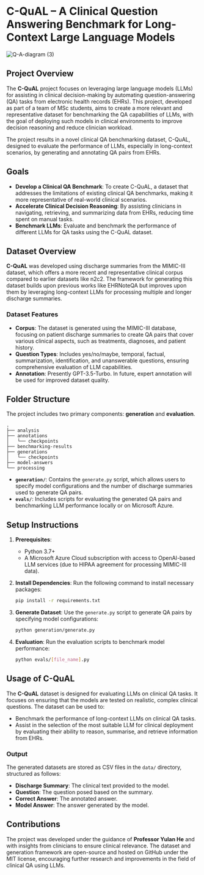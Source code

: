 # C-QuAL – A Clinical Question Answering Benchmark for Long-Context Large Language Models

![Q-A-diagram (3)](https://github.com/user-attachments/assets/6f059669-6a81-47d6-829b-942d53e85008)

## Project Overview

The **C-QuAL** project focuses on leveraging large language models (LLMs) for assisting in clinical decision-making by automating question-answering (QA) tasks from electronic health records (EHRs). This project, developed as part of a team of MSc students, aims to create a more relevant and representative dataset for benchmarking the QA capabilities of LLMs, with the goal of deploying such models in clinical environments to improve decision reasoning and reduce clinician workload.

The project results in a novel clinical QA benchmarking dataset, C-QuAL, designed to evaluate the performance of LLMs, especially in long-context scenarios, by generating and annotating QA pairs from EHRs.

## Goals

- **Develop a Clinical QA Benchmark**: To create C-QuAL, a dataset that addresses the limitations of existing clinical QA benchmarks, making it more representative of real-world clinical scenarios.
- **Accelerate Clinical Decision Reasoning**: By assisting clinicians in navigating, retrieving, and summarizing data from EHRs, reducing time spent on manual tasks.
- **Benchmark LLMs**: Evaluate and benchmark the performance of different LLMs for QA tasks using the C-QuAL dataset.

## Dataset Overview

**C-QuAL** was developed using discharge summaries from the MIMIC-III dataset, which offers a more recent and representative clinical corpus compared to earlier datasets like n2c2. The framework for generating this dataset builds upon previous works like EHRNoteQA but improves upon them by leveraging long-context LLMs for processing multiple and longer discharge summaries.

### Dataset Features

- **Corpus**: The dataset is generated using the MIMIC-III database, focusing on patient discharge summaries to create QA pairs that cover various clinical aspects, such as treatments, diagnoses, and patient history.
- **Question Types**: Includes yes/no/maybe, temporal, factual, summarization, identification, and unanswerable questions, ensuring comprehensive evaluation of LLM capabilities.
- **Annotation**: Presently GPT-3.5-Turbo. In future, expert annotation will be used for improved dataset quality.

## Folder Structure

The project includes two primary components: **generation** and **evaluation**.

```
.
├── analysis
├── annotations
│   └── checkpoints
├── benchmarking-results
├── generations
│   └── checkpoints
├── model-answers
└── processing
```

- **`generation/`**: Contains the `generate.py` script, which allows users to specify model configurations and the number of discharge summaries used to generate QA pairs.
- **`evals/`**: Includes scripts for evaluating the generated QA pairs and benchmarking LLM performance locally or on Microsoft Azure.

## Setup Instructions

1. **Prerequisites**:
   - Python 3.7+
   - A Microsoft Azure Cloud subscription with access to OpenAI-based LLM services (due to HIPAA agreement for processing MIMIC-III data).

2. **Install Dependencies**:
   Run the following command to install necessary packages:
   ```bash
   pip install -r requirements.txt
   ```

3. **Generate Dataset**:
   Use the `generate.py` script to generate QA pairs by specifying model configurations:
   ```bash
   python generation/generate.py
   ```

4. **Evaluation**:
   Run the evaluation scripts to benchmark model performance:
   ```bash
   python evals/[file_name].py
   ```

## Usage of C-QuAL

The **C-QuAL** dataset is designed for evaluating LLMs on clinical QA tasks. It focuses on ensuring that the models are tested on realistic, complex clinical questions. The dataset can be used to:

- Benchmark the performance of long-context LLMs on clinical QA tasks.
- Assist in the selection of the most suitable LLM for clinical deployment by evaluating their ability to reason, summarise, and retrieve information from EHRs.

### Output

The generated datasets are stored as CSV files in the `data/` directory, structured as follows:
- **Discharge Summary**: The clinical text provided to the model.
- **Question**: The question posed based on the summary.
- **Correct Answer**: The annotated answer.
- **Model Answer**: The answer generated by the model.

## Contributions

The project was developed under the guidance of **Professor Yulan He** and with insights from clinicians to ensure clinical relevance. The dataset and generation framework are open-source and hosted on GitHub under the MIT license, encouraging further research and improvements in the field of clinical QA using LLMs.
